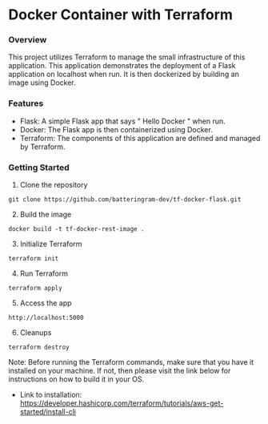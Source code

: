 # Docker Container with Terraform

### Overview
This project utilizes Terraform to manage the small infrastructure of this application. This application demonstrates the deployment of a Flask application on localhost when run. It is then dockerized by building an image using Docker.

### Features
- Flask: A simple Flask app that says " Hello Docker " when run.
- Docker: The Flask app is then containerized using Docker.
- Terraform: The components of this application are defined and managed by Terraform.

### Getting Started
1. Clone the repository


 `git clone https://github.com/batteringram-dev/tf-docker-flask.git`


2. Build the image


 `docker build -t tf-docker-rest-image .`

3. Initialize Terraform
 
 `terraform init`


4. Run Terraform

 `terraform apply`


5. Access the app

 `http://localhost:5000`


6. Cleanups

 `terraform destroy`


Note: Before running the Terraform commands, make sure that you have it installed on your machine. If not, then please visit the link below for instructions on how to build it in your OS.
- Link to installation: https://developer.hashicorp.com/terraform/tutorials/aws-get-started/install-cli
